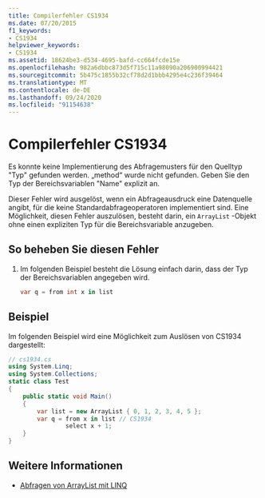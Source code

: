 ```yaml
---
title: Compilerfehler CS1934
ms.date: 07/20/2015
f1_keywords:
- CS1934
helpviewer_keywords:
- CS1934
ms.assetid: 18624be3-d534-4695-bafd-cc664fcde15e
ms.openlocfilehash: 982a6dbbc873d5f715c11a98090a206900994421
ms.sourcegitcommit: 5b475c1855b32cf78d2d1bbb4295e4c236f39464
ms.translationtype: MT
ms.contentlocale: de-DE
ms.lasthandoff: 09/24/2020
ms.locfileid: "91154638"
---
```

# <a name="compiler-error-cs1934"></a>Compilerfehler CS1934

Es konnte keine Implementierung des Abfragemusters für den Quelltyp "Typ" gefunden werden. „method“ wurde nicht gefunden. Geben Sie den Typ der Bereichsvariablen "Name" explizit an.  
  
 Dieser Fehler wird ausgelöst, wenn ein Abfrageausdruck eine Datenquelle angibt, für die keine Standardabfrageoperatoren implementiert sind. Eine Möglichkeit, diesen Fehler auszulösen, besteht darin, ein `ArrayList` -Objekt ohne einen expliziten Typ für die Bereichsvariable anzugeben.  
  
## <a name="to-correct-this-error"></a>So beheben Sie diesen Fehler  
  
1. Im folgenden Beispiel besteht die Lösung einfach darin, dass der Typ der Bereichsvariablen angegeben wird.  
  
    ```csharp  
    var q = from int x in list  
    ```  
  
## <a name="example"></a>Beispiel  

 Im folgenden Beispiel wird eine Möglichkeit zum Auslösen von CS1934 dargestellt:  
  
```csharp  
// cs1934.cs  
using System.Linq;  
using System.Collections;  
static class Test  
{  
    public static void Main()  
    {  
        var list = new ArrayList { 0, 1, 2, 3, 4, 5 };  
        var q = from x in list // CS1934  
                select x + 1;  
    }  
}  
```  
  
## <a name="see-also"></a>Weitere Informationen

- [Abfragen von ArrayList mit LINQ](../programming-guide/concepts/linq/how-to-query-an-arraylist-with-linq.md)
